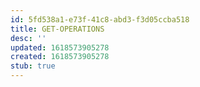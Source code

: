 ```yaml
---
id: 5fd538a1-e73f-41c8-abd3-f3d05ccba518
title: GET-OPERATIONS
desc: ''
updated: 1618573905278
created: 1618573905278
stub: true
---
```


